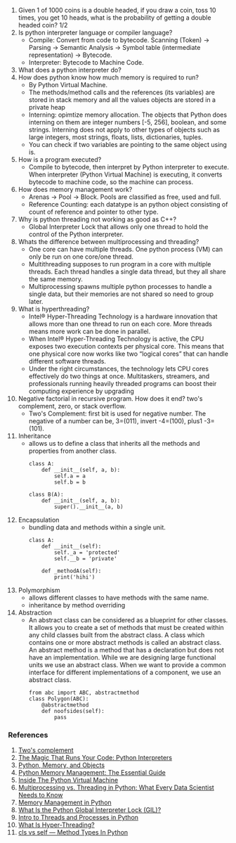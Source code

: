 1. Given 1 of 1000 coins is a double headed, if you draw a coin, toss 10 times, you get 10 heads, what is the probability of getting a double headed coin? 1/2
2. Is python interpreter language or compiler language?
    - Compile: Convert from code to bytecode. Scanning (Token) -> Parsing -> Semantic Analysis -> Symbol table (intermediate representation) -> Bytecode.
    - Interpreter: Bytecode to Machine Code.
3. What does a python interpreter do?
4. How does python know how much memory is required to run?
    - By Python Virtual Machine.
    - The methods/method calls and the references (its variables) are stored in stack memory and all the values objects are stored in a private heap
    - Interning: opimtize memory allocation.  The objects that Python does interning on them are integer numbers [-5, 256], boolean, and some strings. Interning does not apply to other types of objects such as large integers, most strings, floats, lists, dictionaries, tuples.
    - You can check if two variables are pointing to the same object using is.
5. How is a program executed?
    - Compile to bytecode, then interpret by Python interpreter to execute. When interpreter (Python Virtual Machine) is executing, it converts bytecode to machine code, so the machine can process.
6. How does memory management work?
    - Arenas -> Pool -> Block. Pools are classified as free, used and full.
    - Reference Counting: each datatype is an python object consisting of count of reference and pointer to other type. 
7. Why is python threading not working as good as C++?
    - Global Interpreter Lock that allows only one thread to hold the control of the Python interpreter.
8. Whats the difference between multiprocessing and threading?
    - One core can have multiple threads. One python process (VM) can only be run on one core/one thread. 
    - Multithreading supposes to run program in a core with multiple threads. Each thread handles a single data thread, but they all share the same memory.
    - Multiprocessing spawns multiple python processes to handle a single data, but their memories are not shared so need to group later. 
9. What is hyperthreading?
    - Intel® Hyper-Threading Technology is a hardware innovation that allows more than one thread to run on each core. More threads means more work can be done in parallel.
    - When Intel® Hyper-Threading Technology is active, the CPU exposes two execution contexts per physical core. This means that one physical core now works like two “logical cores” that can handle different software threads.
    - Under the right circumstances, the technology lets CPU cores effectively do two things at once. Multitaskers, streamers, and professionals running heavily threaded programs can boost their computing experience by upgrading
10. Negative factorial in recursive program. How does it end? two's complement, zero, or stack overflow.
    - Two's Complement: first bit is used for negative number. The negative of a number can be, 3=(011), invert -4=(100), plus1 -3=(101).
11. Inheritance
    - allows us to define a class that inherits all the methods and properties from another class.
        ```
        class A:
            def __init__(self, a, b):
                self.a = a
                self.b = b
        
        class B(A):
            def __init__(self, a, b):
                super().__init__(a, b)
        ```
12. Encapsulation
    -  bundling data and methods within a single unit.
        ```
        class A:
            def __init__(self):
                self._a = 'protected'
                self.__b = 'private'
            
            def _methodA(self):
                print('hihi')
        ```
13. Polymorphism
    - allows different classes to have methods with the same name.
    - inheritance by method overriding
14. Abstraction
    - An abstract class can be considered as a blueprint for other classes. It allows you to create a set of methods that must be created within any child classes built from the abstract class. A class which contains one or more abstract methods is called an abstract class. An abstract method is a method that has a declaration but does not have an implementation. While we are designing large functional units we use an abstract class. When we want to provide a common interface for different implementations of a component, we use an abstract class. 
        ```
        from abc import ABC, abstractmethod
        class Polygon(ABC):
            @abstractmethod
            def noofsides(self):
                pass
        ```
    
### References
1. [Two's complement](https://en.wikipedia.org/wiki/Two%27s_complement)
2. [The Magic That Runs Your Code: Python Interpreters](https://www.codingdojo.com/blog/interpreters-run-python-code)
3. [Python, Memory, and Objects](https://towardsdatascience.com/python-memory-and-objects-e7bec4a2845)
4. [Python Memory Management: The Essential Guide](https://scoutapm.com/blog/python-memory-management)
5. [Inside The Python Virtual Machine](https://leanpub.com/insidethepythonvirtualmachine/read#leanpub-auto-interpreter-and-thread-states)
6. [Multiprocessing vs. Threading in Python: What Every Data Scientist Needs to Know](https://blog.floydhub.com/multiprocessing-vs-threading-in-python-what-every-data-scientist-needs-to-know/)
7. [Memory Management in Python](https://realpython.com/python-memory-management/)
8. [What Is the Python Global Interpreter Lock (GIL)?](https://realpython.com/python-gil/)
9. [Intro to Threads and Processes in Python](https://medium.com/@bfortuner/python-multithreading-vs-multiprocessing-73072ce5600b)
10. [What Is Hyper-Threading?](https://www.intel.co.uk/content/www/uk/en/gaming/resources/hyper-threading.html)
11. [cls vs self — Method Types In Python](https://levelup.gitconnected.com/method-types-in-python-2c95d46281cd)